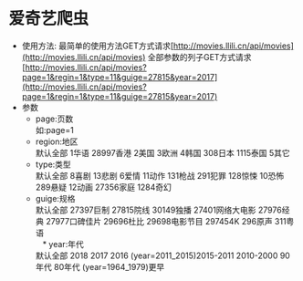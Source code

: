 ﻿# 爱奇艺爬虫
* 使用方法:
最简单的使用方法GET方式请求[http://movies.llili.cn/api/movies](http://movies.llili.cn/api/movies)
全部参数的列子GET方式请求[http://movies.llili.cn/api/movies?page=1&regin=1&type=11&guige=27815&year=2017](http://movies.llili.cn/api/movies?page=1&regin=1&type=11&guige=27815&year=2017)
* 参数
    *  page:页数 <br>如:page=1
    *  region:地区 <br>默认全部 1华语 28997香港 2美国 3欧洲 4韩国 308日本 1115泰国 5其它
    *  type:类型 <br>默认全部 8喜剧 13悲剧 6爱情 11动作 131枪战 291犯罪 128惊悚 10恐怖 289悬疑 12动画 27356家庭 1284奇幻<br>
    *  guige:规格 <br>默认全部 27397巨制 27815院线 30149独播 27401网络大电影 27976经典 27977口碑佳片 29696杜比 29698电影节目 297454K 296原声 311粤语<br>
    *  year:年代 <br>默认全部 2018 2017 2016 (year=2011_2015)2015-2011 2010-2000 90年代 80年代 (year=1964_1979)更早
